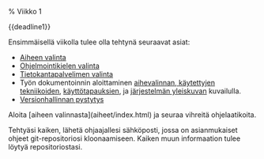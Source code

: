 % Viikko 1
<!-- order: 1 -->

<deadline>{{deadline1}}</deadline>

Ensimmäisellä viikolla tulee olla tehtynä seuraavat asiat:

* [Aiheen valinta](aiheet/index.html)
* [Ohjelmointikielen valinta](ohjelmointikielet.html)
* [Tietokantapalvelimen valinta](tietokannat.html)
* Työn dokumentoinnin aloittaminen [aihevalinnan, käytettyjen tekniikoiden]({{rootdir}}dokumentaatio-ohje.html#johdanto),
  [käyttötapauksien]({{rootdir}}dokumentaatio-ohje.html#k%C3%A4ytt%C3%B6tapaukset), ja
  [järjestelmän yleiskuvan]({{rootdir}}dokumentaatio-ohje.html#yleiskuva-j%C3%A4rjestelm%C3%A4st%C3%A4) kuvailulla.
* [Versionhallinnan pystytys](git-ohje.html)

<ohje>
Aloita [aiheen valinnasta](aiheet/index.html) ja seuraa vihreitä ohjelaatikoita.

Tehtyäsi kaiken, lähetä ohjaajallesi sähköposti, jossa on asianmukaiset ohjeet git-repositoriosi kloonaamiseen.
Kaiken muun informaation tulee löytyä repositoriostasi.
</ohje>
